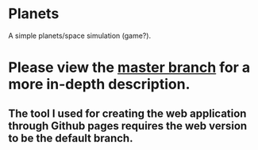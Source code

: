 # Planets

A simple planets/space simulation (game?).

# Please view the [master branch](https://github.com/AdrianKlessa/Planets/tree/master) for a more in-depth description. 

## The tool I used for creating the web application through Github pages requires the web version to be the default branch.
